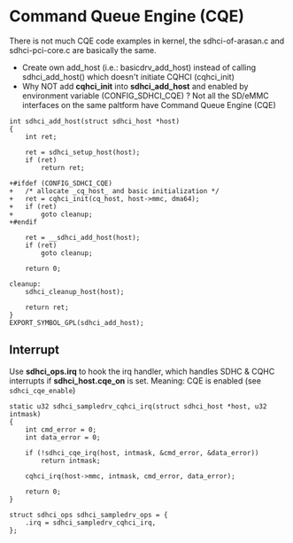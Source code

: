# Command Queue Engine (CQE)
There is not much CQE code examples in kernel, the sdhci-of-arasan.c and sdhci-pci-core.c are basically the same.

- Create own add_host (i.e.: basicdrv_add_host) instead of calling sdhci_add_host() which doesn't initiate CQHCI (cqhci_init)
- Why NOT add **cqhci_init** into **sdhci_add_host** and enabled by environment variable (CONFIG_SDHCI_CQE) ? Not all the SD/eMMC interfaces on the same paltform have Command Queue Engine (CQE)

```
int sdhci_add_host(struct sdhci_host *host)
{
	int ret;

	ret = sdhci_setup_host(host);
	if (ret)
		return ret;

+#ifdef (CONFIG_SDHCI_CQE)
+	/* allocate _cq_host_ and basic initialization */
+	ret = cqhci_init(cq_host, host->mmc, dma64);
+	if (ret)
+		goto cleanup;
+#endif

	ret = __sdhci_add_host(host);
	if (ret)
		goto cleanup;

	return 0;

cleanup:
	sdhci_cleanup_host(host);

	return ret;
}
EXPORT_SYMBOL_GPL(sdhci_add_host);
```

## Interrupt
Use **sdhci_ops.irq** to hook the irq handler, which handles SDHC & CQHC interrupts if **sdhci_host.cqe_on** is set. Meaning: CQE is enabled (see `sdhci_cqe_enable`)
```
static u32 sdhci_sampledrv_cqhci_irq(struct sdhci_host *host, u32 intmask)
{
	int cmd_error = 0;
	int data_error = 0;

	if (!sdhci_cqe_irq(host, intmask, &cmd_error, &data_error))
		return intmask;

	cqhci_irq(host->mmc, intmask, cmd_error, data_error);

	return 0;
}

struct sdhci_ops sdhci_sampledrv_ops = {
	.irq = sdhci_sampledrv_cqhci_irq,
};
```

